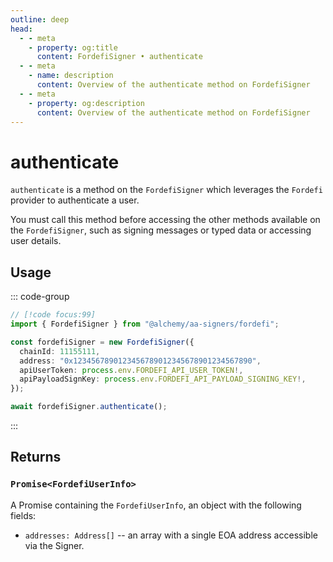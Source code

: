 ```yaml
---
outline: deep
head:
  - - meta
    - property: og:title
      content: FordefiSigner • authenticate
  - - meta
    - name: description
      content: Overview of the authenticate method on FordefiSigner
  - - meta
    - property: og:description
      content: Overview of the authenticate method on FordefiSigner
---
```


# authenticate

`authenticate` is a method on the `FordefiSigner` which leverages the `Fordefi` provider to authenticate a user.

You must call this method before accessing the other methods available on the `FordefiSigner`, such as signing messages or typed data or accessing user details.

## Usage

::: code-group

```ts [example.ts]
// [!code focus:99]
import { FordefiSigner } from "@alchemy/aa-signers/fordefi";

const fordefiSigner = new FordefiSigner({
  chainId: 11155111,
  address: "0x1234567890123456789012345678901234567890",
  apiUserToken: process.env.FORDEFI_API_USER_TOKEN!,
  apiPayloadSignKey: process.env.FORDEFI_API_PAYLOAD_SIGNING_KEY!,
});

await fordefiSigner.authenticate();
```

:::

## Returns

### `Promise<FordefiUserInfo>`

A Promise containing the `FordefiUserInfo`, an object with the following fields:

- `addresses: Address[]` -- an array with a single EOA address accessible via the Signer.
